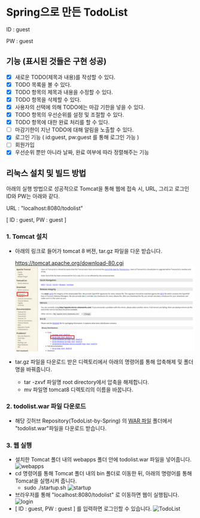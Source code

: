 # Spring으로 만든 TodoList
 ID : guest

 PW : guest

## 기능 (표시된 것들은 구현 성공)
 - [X] 새로운 TODO(제목과 내용)를 작성할 수 있다.
 - [X] TODO 목록을 볼 수 있다.
 - [X] TODO 항목의 제목과 내용을 수정할 수 있다.
 - [X] TODO 항목을 삭제할 수 있다.
 - [X] 사용자의 선택에 의해 TODO에는 마감 기한을 넣을 수 있다.
 - [X] TODO 항목의 우선순위를 설정 및 조절할 수 있다.
 - [X] TODO 항목에 대한 완료 처리를 할 수 있다.
 - [ ] 마감기한이 지난 TODO에 대해 알림을 노출할 수 있다.
 - [X] 로그인 기능 ( id:guest, pw:guest 를 통해 로그인 가능 )
 - [ ] 회원가입
 - [X] 우선순위 뿐만 아니라 날짜, 완료 여부에 따라 정렬해주는 기능

## 리눅스 설치 및 빌드 방법

아래의 실행 방법으로 성공적으로 Tomcat을 통해 웹에 접속 시, URL, 그리고 로그인 ID와 PW는 아래와 같다.

URL : "localhost:8080/todolist"

[ ID : guest, PW : guest ]



### 1. Tomcat 설치

 - 아래의 링크로 들어가 tomcat 8 버젼, tar.gz 파일을 다운 받습니다.
 
 
    https://tomcat.apache.org/download-80.cgi
    ![install](/image/install.png)
 - tar.gz 파일을 다운로드 받은 디렉토리에서 아래의 명령어를 통해 압축해제 및 폴더 명을 바꿔줍니다.
   - tar -zxvf 파일명 root directory에서 압축을 해제합니다.
   - mv 파일명 tomcat8 디렉토리의 이름을 바꿉니다.
   
### 2. todolist.war 파일 다운로드
 - 해당 깃허브 Repository(TodoList-by-Spring) 의 [WAR 파일](https://github.com/bluesquanium/TodoList-by-Spring/tree/master/WAR%20%ED%8C%8C%EC%9D%BC "WAR 파일") 폴더에서 "todolist.war"파일을 다운로드 받습니다.

### 3. 웹 실행
 - 설치한 Tomcat 폴더 내의 webapps 폴더 안에 todolist.war 파일을 넣어줍니다.
 ![webapps](/image/webapps.png)
 - cd 명령어를 통해 Tomcat 폴더 내의 bin 폴더로 이동한 뒤, 아래의 명령어를 통해 Tomcat을 실행시켜 줍니다.
   - sudo ./startup.sh
 ![startup](/image/startup.png)
 - 브라우저를 통해 "localhost:8080/todolist" 로 이동하면 웹이 실행됩니다.
 ![login](/image/login.png)
 - [ ID : guest, PW : guest ] 를 입력하면 로그인할 수 있습니다.
 ![TodoList](/image/TodoList.png)
